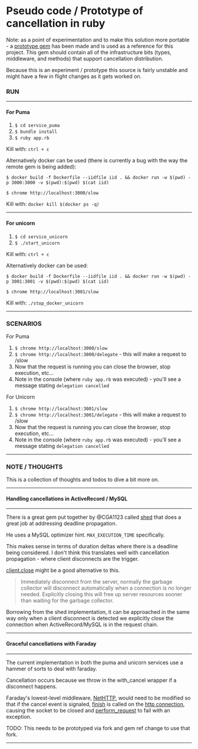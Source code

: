 # Pseudo code / Prototype of cancellation in ruby

Note: as a point of experimentation and to make this solution more portable - a [prototype gem](https://github.com/nickfloyd/cancellation) has been made and is used as a reference for this project. This gem should contain all of the infrastructure bits (types, middleware, and methods) that support cancellation distribution. 

Because this is an experiment / prototype this source is fairly unstable and might have a few in flight changes as it gets worked on.

### RUN 

----

#### For Puma

1. `$ cd service_puma`
2. `$ bundle install`
3. `$ ruby app.rb`

Kill with: `ctrl + c`


Alternatively docker can be used (there is currently a bug with the way the remote gem is being added):

`$ docker build -f Dockerfile --iidfile iid . && docker run -w $(pwd) -p 3000:3000 -v $(pwd):$(pwd) $(cat iid)`  

`$ chrome http://localhost:3000/slow`

Kill with: `docker kill $(docker ps -q)`

----
#### For unicorn

1. `$ cd service_unicorn`
2. `$ ./start_unicorn`

Kill with: `ctrl + c`


Alternatively docker can be used:

`$ docker build -f Dockerfile --iidfile iid . && docker run -w $(pwd) -p 3001:3001 -v $(pwd):$(pwd) $(cat iid)`  

`$ chrome http://localhost:3001/slow`

Kill with: `./stop_docker_unicorn`

----
### SCENARIOS

For Puma

1. `$ chrome http://localhost:3000/slow`
2. `$ chrome http://localhost:3000/delegate` - this will make a request to /slow
3. Now that the request is running you can close the browser, stop execution, etc...
4. Note in the console (where `ruby app.rb` was executed) - you'll see a message stating `delegation cancelled`


For Unicorn

1. `$ chrome http://localhost:3001/slow`
2. `$ chrome http://localhost:3001/delegate` - this will make a request to /slow
3. Now that the request is running you can close the browser, stop execution, etc...
4. Note in the console (where `ruby app.rb` was executed) - you'll see a message stating `delegation cancelled`

----

### NOTE / THOUGHTS  
This is a collection of thoughts and todos to dive a bit more on.  

----
#### Handling cancellations in ActiveRecord / MySQL
----

There is a great gem put together by @CGA1123 called [shed](https://github.com/CGA1123/shed/blob/main/ruby/lib/shed/active_record.rb) that does a great job at addressing deadline propagation.  

He uses a MySQL optimizer hint. `MAX_EXECUTION_TIME` specifically.

This makes sense in terms of duration deltas where there is a deadline being considered. I don't think this translates well with cancellation propagation - where client disconnects are the trigger.

[client.close](https://rubydoc.info/gems/mysql2/0.3.13/Mysql2/Client#close-instance_method) might be a good alternative to this.

> Immediately disconnect from the server, normally the garbage collector will disconnect automatically when a connection is no longer needed. Explicitly closing this will free up server resources sooner than waiting for the garbage collector.

Borrowing from the shed implementation, it can be approached in the same way only when a client disconnect is detected we explicitly close the connection when ActiveRecord/MySQL is in the request chain.

----

#### Graceful cancellations with Faraday
----

The current implementation in both the puma and unicorn services use a hammer of sorts to deal with faraday.  

Cancellation occurs because we throw in the with_cancel wrapper if a disconnect happens.

Faraday's lowest-level middleware, [NetHTTP](https://github.com/github/faraday/blob/master/lib/faraday/adapter/net_http.rb#L38-L29), would need to be modified so that if the cancel event is signaled, [finish](https://ruby-doc.org/stdlib-3.1.0/libdoc/net/rdoc/Net/HTTP.html#method-i-finish) is called on the [http connection](https://github.com/github/faraday/blob/master/lib/faraday/adapter/net_http.rb#L29), causing the socket to be closed and [perform_request](https://github.com/github/faraday/blob/master/lib/faraday/adapter/net_http.rb#L37) to fail with an exception. 

TODO: This needs to be prototyped via fork and gem ref change to use that fork.  

----